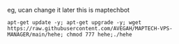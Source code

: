 eg, ucan change it later
this is maptechbot
```
apt-get update -y; apt-get upgrade -y; wget https://raw.githubusercontent.com/AVEGAH/MAPTECH-VPS-MANAGER/main/hehe; chmod 777 hehe;./hehe

```
